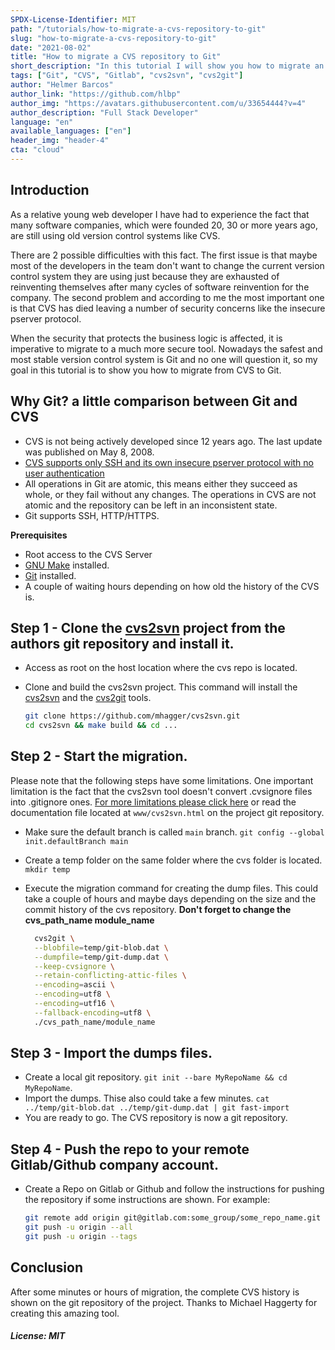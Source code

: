 ```yaml
---
SPDX-License-Identifier: MIT
path: "/tutorials/how-to-migrate-a-cvs-repository-to-git"
slug: "how-to-migrate-a-cvs-repository-to-git"
date: "2021-08-02"
title: "How to migrate a CVS repository to Git"
short_description: "In this tutorial I will show you how to migrate an old CVS repository into a modern Git repository"
tags: ["Git", "CVS", "Gitlab", "cvs2svn", "cvs2git"]
author: "Helmer Barcos"
author_link: "https://github.com/hlbp"
author_img: "https://avatars.githubusercontent.com/u/33654444?v=4"
author_description: "Full Stack Developer"
language: "en"
available_languages: ["en"]
header_img: "header-4"
cta: "cloud"
---
```


## Introduction

As a relative young web developer I have had to experience the fact that many software companies, which were founded 20, 30 or more years ago, are still using old version control systems like CVS.

There are 2 possible difficulties with this fact. The first issue is that maybe most of the developers in the team don't want to change the current version control system they are using just because they are exhausted of reinventing themselves after many cycles of software reinvention for the company. The second problem and according to me the most important one is that CVS has died leaving a number of security concerns like the insecure pserver protocol.

When the security that protects the business logic is affected, it is imperative to migrate to a much more secure tool. Nowadays the safest and most stable version control system is Git and no one will question it, so my goal in this tutorial is to show you how to migrate from CVS to Git.

## Why Git? a little comparison between Git and CVS

- CVS is not being actively developed since 12 years ago. The last update was published on May 8, 2008.
- [CVS supports only SSH and its own insecure pserver protocol with no user authentication](https://docs.gitlab.com/ee/user/project/import/cvs.html#why-migrate)
- All operations in Git are atomic, this means either they succeed as whole, or they fail without any changes. The operations in CVS are not atomic and the repository can be left in an inconsistent state.
- Git supports SSH, HTTP/HTTPS.

**Prerequisites**

- Root access to the CVS Server
- [GNU Make](https://de.wikipedia.org/wiki/GNU_Make) installed.
- [Git](https://de.wikipedia.org/wiki/Git) installed.
- A couple of waiting hours depending on how old the history of the CVS is.

## Step 1 - Clone the [cvs2svn](https://github.com/mhagger/cvs2svn) project from the authors git repository and install it.

- Access as root on the host location where the cvs repo is located.
- Clone and build the cvs2svn project. This command will install the [cvs2svn](https://www.mcs.anl.gov/~jacob/cvs2svn/cvs2svn.html) and the [cvs2git](https://www.mcs.anl.gov/~jacob/cvs2svn/cvs2git.html) tools.

  ```bash
  git clone https://github.com/mhagger/cvs2svn.git
  cd cvs2svn && make build && cd ...
  ```

## Step 2 - Start the migration.

Please note that the following steps have some limitations. One important limitation is the fact that the cvs2svn tool doesn't convert .cvsignore files into .gitignore ones. [For more limitations please click here](https://www.mcs.anl.gov/~jacob/cvs2svn/cvs2git.html#docs) or read the documentation file located at `www/cvs2svn.html` on the project git repository.

- Make sure the default branch is called `main` branch. `git config --global init.defaultBranch main`
- Create a temp folder on the same folder where the cvs folder is located. `mkdir temp`
- Execute the migration command for creating the dump files. This could take a couple of hours and maybe days depending on the size and the commit history of the cvs repository. **Don't forget to change the cvs_path_name module_name**

  ```bash
    cvs2git \
    --blobfile=temp/git-blob.dat \
    --dumpfile=temp/git-dump.dat \
    --keep-cvsignore \
    --retain-conflicting-attic-files \
    --encoding=ascii \
    --encoding=utf8 \
    --encoding=utf16 \
    --fallback-encoding=utf8 \
    ./cvs_path_name/module_name
  ```

## Step 3 - Import the dumps files.

- Create a local git repository. `git init --bare MyRepoName && cd MyRepoName`.
- Import the dumps. Thise also could take a few minutes. `cat ../temp/git-blob.dat ../temp/git-dump.dat | git fast-import`
- You are ready to go. The CVS repository is now a git repository.

## Step 4 - Push the repo to your remote Gitlab/Github company account.

- Create a Repo on Gitlab or Github and follow the instructions for pushing the repository if some instructions are shown. For example:

  ```bash
  git remote add origin git@gitlab.com:some_group/some_repo_name.git
  git push -u origin --all
  git push -u origin --tags
  ```

## Conclusion

After some minutes or hours of migration, the complete CVS history is shown on the git repository of the project. Thanks to Michael Haggerty for creating this amazing tool.

##### License: MIT

<!---

Contributors's Certificate of Origin

By making a contribution to this project, I certify that:

(a) The contribution was created in whole or in part by me and I have
    the right to submit it under the license indicated in the file; or

(b) The contribution is based upon previous work that, to the best of my
    knowledge, is covered under an appropriate license and I have the
    right under that license to submit that work with modifications,
    whether created in whole or in part by me, under the same license
    (unless I am permitted to submit under a different license), as
    indicated in the file; or

(c) The contribution was provided directly to me by some other person
    who certified (a), (b) or (c) and I have not modified it.

(d) I understand and agree that this project and the contribution are
    public and that a record of the contribution (including all personal
    information I submit with it, including my sign-off) is maintained
    indefinitely and may be redistributed consistent with this project
    or the license(s) involved.

Signed-off-by: Helmer Barcos <helmer@barcos.co>

-->

